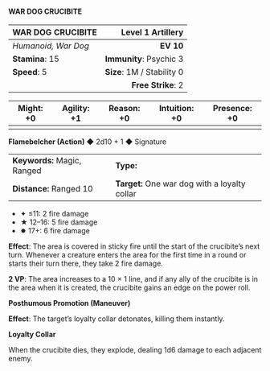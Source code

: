 #### WAR DOG CRUCIBITE

| WAR DOG CRUCIBITE   |      **Level 1 Artillery** |
| :------------------ | -------------------------: |
| *Humanoid, War Dog* |                  **EV 10** |
| **Stamina**: 15     |    **Immunity**: Psychic 3 |
| **Speed**: 5        | **Size**: 1M / Stability 0 |
|                     |         **Free Strike**: 2 |

| **Might**: +0 | **Agility**: +1 | **Reason**: +0 | **Intuition**: +0 | **Presence**: +0 |
| ------------- | --------------- | -------------- | ----------------- | ---------------- |
|               |                 |                |                   |                  |

**Flamebelcher (Action)** ◆ 2d10 + 1 ◆ Signature

|                             |                                               |
| :-------------------------- | :-------------------------------------------- |
| **Keywords:** Magic, Ranged | **Type:**                                     |
| **Distance:** Ranged 10     | **Target:** One war dog with a loyalty collar |

- ✦ ≤11: 2 fire damage
- ★ 12–16: 5 fire damage
- ✸ 17+: 6 fire damage

**Effect**: The area is covered in sticky fire until the start of the crucibite’s next turn. Whenever a creature enters the area for the first time in a round or starts their turn there, they take 2 fire damage.

**2 VP**: The area increases to a 10 × 1 line, and if any ally of the crucibite is in the area when it is created, the crucibite gains an edge on the power roll.

**Posthumous Promotion (Maneuver)**

**Effect**: The target’s loyalty collar detonates, killing them instantly.

**Loyalty Collar**

When the crucibite dies, they explode, dealing 1d6 damage to each adjacent enemy.
